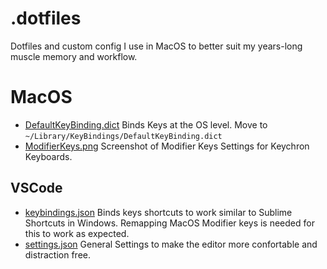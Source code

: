# .dotfiles
Dotfiles and custom config I use in MacOS to better suit my years-long muscle memory and workflow.

# MacOS
* [DefaultKeyBinding.dict](MacOS/DefaultKeyBinding.dict) Binds Keys at the OS level. Move to `~/Library/KeyBindings/DefaultKeyBinding.dict`
* [ModifierKeys.png](MacOS/ModifierKeys.png) Screenshot of Modifier Keys Settings for Keychron Keyboards.

## VSCode
* [keybindings.json](VSCode/keybindings.json) Binds keys shortcuts to work similar to Sublime Shortcuts in Windows. Remapping MacOS Modifier keys is needed for this to work as expected.
* [settings.json](VSCode/settings.json) General Settings to make the editor more confortable and distraction free.
